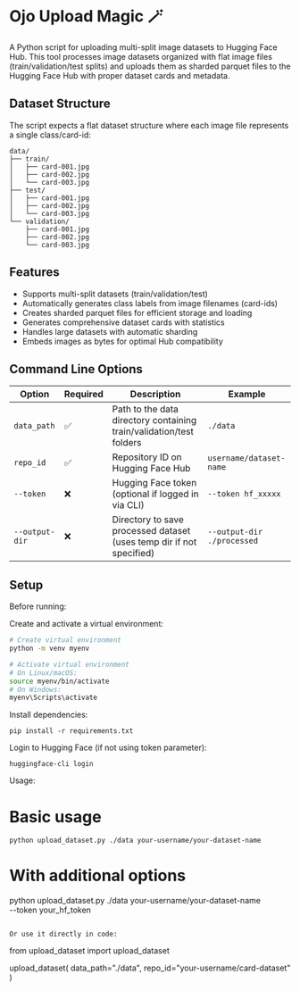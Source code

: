 # Ojo Upload Magic 🪄

A Python script for uploading multi-split image datasets to Hugging Face Hub. This tool processes image datasets organized with flat image files (train/validation/test splits) and uploads them as sharded parquet files to the Hugging Face Hub with proper dataset cards and metadata.

## Dataset Structure

The script expects a flat dataset structure where each image file represents a single class/card-id:

```
data/
├── train/
│   ├── card-001.jpg
│   ├── card-002.jpg
│   └── card-003.jpg
├── test/
│   ├── card-001.jpg
│   ├── card-002.jpg
│   └── card-003.jpg
└── validation/
    ├── card-001.jpg
    ├── card-002.jpg
    └── card-003.jpg
```

## Features

- Supports multi-split datasets (train/validation/test)
- Automatically generates class labels from image filenames (card-ids)
- Creates sharded parquet files for efficient storage and loading
- Generates comprehensive dataset cards with statistics
- Handles large datasets with automatic sharding
- Embeds images as bytes for optimal Hub compatibility

## Command Line Options

| Option | Required | Description | Example |
|--------|----------|-------------|---------|
| `data_path` | ✅ | Path to the data directory containing train/validation/test folders | `./data` |
| `repo_id` | ✅ | Repository ID on Hugging Face Hub | `username/dataset-name` |
| `--token` | ❌ | Hugging Face token (optional if logged in via CLI) | `--token hf_xxxxx` |
| `--output-dir` | ❌ | Directory to save processed dataset (uses temp dir if not specified) | `--output-dir ./processed` |

## Setup

Before running:

Create and activate a virtual environment:
```bash
# Create virtual environment
python -m venv myenv

# Activate virtual environment
# On Linux/macOS:
source myenv/bin/activate
# On Windows:
myenv\Scripts\activate
```

Install dependencies:
```
pip install -r requirements.txt
```

Login to Hugging Face (if not using token parameter):
```
huggingface-cli login
```

Usage:
# Basic usage
```
python upload_dataset.py ./data your-username/your-dataset-name
```
# With additional options
python upload_dataset.py ./data your-username/your-dataset-name \
    --token your_hf_token
```

Or use it directly in code:
```
from upload_dataset import upload_dataset

upload_dataset(
    data_path="./data",
    repo_id="your-username/card-dataset"
)
```
